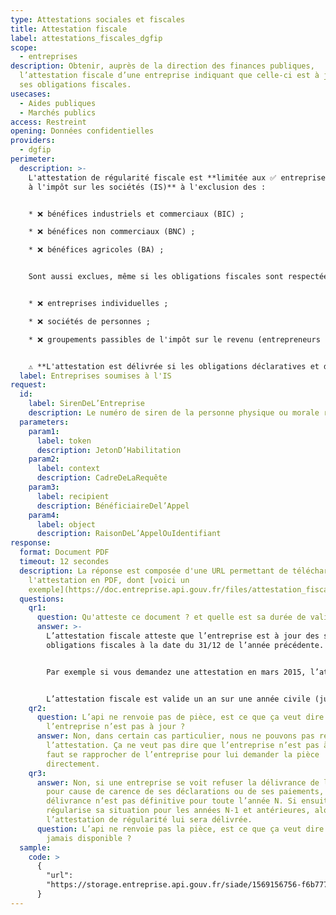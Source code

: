 ```yaml
---
type: Attestations sociales et fiscales
title: Attestation fiscale
label: attestations_fiscales_dgfip
scope:
  - entreprises
description: Obtenir, auprès de la direction des finances publiques,
  l’attestation fiscale d’une entreprise indiquant que celle-ci est à jour de
  ses obligations fiscales.
usecases:
  - Aides publiques
  - Marchés publics
access: Restreint
opening: Données confidentielles
providers:
  - dgfip
perimeter:
  description: >-
    L'attestation de régularité fiscale est **limitée aux ✅ entreprises soumises
    à l'impôt sur les sociétés (IS)** à l'exclusion des :


    * ❌ bénéfices industriels et commerciaux (BIC) ;

    * ❌ bénéfices non commerciaux (BNC) ;

    * ❌ bénéfices agricoles (BA) ;


    Sont aussi exclues, même si les obligations fiscales sont respectées :


    * ❌ entreprises individuelles ;

    * ❌ sociétés de personnes ;

    * ❌ groupements passibles de l'impôt sur le revenu (entrepreneurs individuels).


    ⚠️ **L'attestation est délivrée si les obligations déclaratives et de paiement d'IS et de TVA de la société sont en règles.** Ainsi, les sociétés bénéficiant d’un plan de règlement, redressement, sauvegarde ou conciliation ainsi que les sociétés ayant formulé un recours contentieux assorti d’un sursis de paiement ne peuvent pas se voir délivrer une attestation fiscale.
  label: Entreprises soumises à l'IS
request:
  id:
    label: SirenDeL’Entreprise
    description: Le numéro de siren de la personne physique ou morale recherchée
  parameters:
    param1:
      label: token
      description: JetonD’Habilitation
    param2:
      label: context
      description: CadreDeLaRequête
    param3:
      label: recipient
      description: BénéficiaireDel’Appel
    param4:
      label: object
      description: RaisonDeL’AppelOuIdentifiant
response:
  format: Document PDF
  timeout: 12 secondes
  description: La réponse est composée d'une URL permettant de télécharger
    l'attestation en PDF, dont [voici un
    exemple](https://doc.entreprise.api.gouv.fr/files/attestation_fiscale.pdf).
  questions:
    qr1:
      question: Qu'atteste ce document ? et quelle est sa durée de validité ?
      answer: >-
        L’attestation fiscale atteste que l’entreprise est à jour des ses
        obligations fiscales à la date du 31/12 de l’année précédente.


        Par exemple si vous demandez une attestation en mars 2015, l’attestation fiscale vous indiquera que l’entreprise est à jour de ses obligations fiscale lui incombant au 31/12/2014.


        L’attestation fiscale est valide un an sur une année civile (jusqu’au 31/12/AAAA).
    qr2:
      question: L’api ne renvoie pas de pièce, est ce que ça veut dire que
        l’entreprise n’est pas à jour ?
      answer: Non, dans certain cas particulier, nous ne pouvons pas renvoyer
        l’attestation. Ça ne veut pas dire que l’entreprise n’est pas à jour. Il
        faut se rapprocher de l’entreprise pour lui demander la pièce
        directement.
    qr3:
      answer: Non, si une entreprise se voit refuser la délivrance de l’attestation
        pour cause de carence de ses déclarations ou de ses paiements, cette non
        délivrance n’est pas définitive pour toute l’année N. Si ensuite elle
        régularise sa situation pour les années N-1 et antérieures, alors
        l’attestation de régularité lui sera délivrée.
      question: L’api ne renvoie pas la pièce, est ce que ça veut dire qu’elle ne sera
        jamais disponible ?
  sample:
    code: >
      {
        "url":
        "https://storage.entreprise.api.gouv.fr/siade/1569156756-f6b7779f99fa95cd60dc03c04fcb-attestation_fiscale_dgfip.pdf"
      }
---
```

